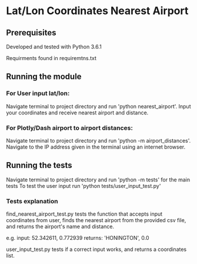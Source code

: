 # Lat/Lon Coordinates Nearest Airport

## Prerequisites

Developed and tested with Python 3.6.1

Requirments found in requiremtns.txt


## Running the module

### For User input lat/lon:
Navigate terminal to project directory and run 'python nearest_airport'. Input your coordinates and receive nearest airport and distance.

### For Plotly/Dash airport to airport distances:
Navigate terminal to project directory and run 'python -m airport_distances'. Navigate to the IP address given in the terminal using an internet browser.


## Running the tests

Navigate terminal to project directory and run 'python -m tests' for the main tests
To test the user input run 'python tests/user_input_test.py'

### Tests explanation

find_nearest_airport_test.py tests the function that accepts input coordinates from user, finds the nearest airport from the provided csv file, and returns the airport's name and distance.

e.g.
input: 52.342611, 0.772939
returns: 'HONINGTON', 0.0

user_input_test.py tests if a correct input works, and returns a coordinates list. 
